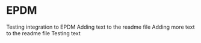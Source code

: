 # EPDM
Testing integration to EPDM
Adding text to the readme file
Adding more text to the readme file
Testing text

